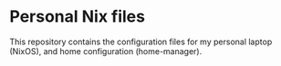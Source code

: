 # Personal Nix files

This repository contains the configuration files for my personal laptop (NixOS), and home configuration (home-manager).

